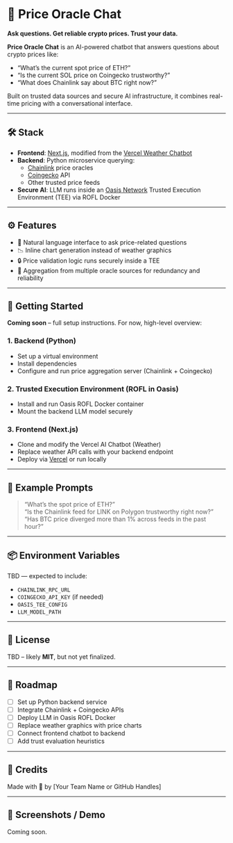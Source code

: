 # 🧠 Price Oracle Chat

**Ask questions. Get reliable crypto prices. Trust your data.**

**Price Oracle Chat** is an AI-powered chatbot that answers questions about crypto prices like:
- “What’s the current spot price of ETH?”
- “Is the current SOL price on Coingecko trustworthy?”
- “What does Chainlink say about BTC right now?”

Built on trusted data sources and secure AI infrastructure, it combines real-time pricing with a conversational interface.

---

## 🛠️ Stack

- **Frontend**: [Next.js](https://nextjs.org/), modified from the [Vercel Weather Chatbot](https://github.com/vercel/ai-chatbot-weather)
- **Backend**: Python microservice querying:
  - [Chainlink](https://chain.link/) price oracles
  - [Coingecko](https://www.coingecko.com/en/api) API
  - Other trusted price feeds
- **Secure AI**: LLM runs inside an [Oasis Network](https://oasisprotocol.org/) Trusted Execution Environment (TEE) via ROFL Docker

---

## ⚙️ Features

- 💬 Natural language interface to ask price-related questions
- 📉 Inline chart generation instead of weather graphics
- 🔒 Price validation logic runs securely inside a TEE
- 🔗 Aggregation from multiple oracle sources for redundancy and reliability

---

## 🚀 Getting Started

**Coming soon** – full setup instructions. For now, high-level overview:

### 1. Backend (Python)
- Set up a virtual environment
- Install dependencies
- Configure and run price aggregation server (Chainlink + Coingecko)

### 2. Trusted Execution Environment (ROFL in Oasis)
- Install and run Oasis ROFL Docker container
- Mount the backend LLM model securely

### 3. Frontend (Next.js)
- Clone and modify the Vercel AI Chatbot (Weather)
- Replace weather API calls with your backend endpoint
- Deploy via [Vercel](https://vercel.com) or run locally

---

## 🧪 Example Prompts

> “What’s the spot price of ETH?”  
> “Is the Chainlink feed for LINK on Polygon trustworthy right now?”  
> “Has BTC price diverged more than 1% across feeds in the past hour?”

---

## 📦 Environment Variables

TBD — expected to include:
- `CHAINLINK_RPC_URL`
- `COINGECKO_API_KEY` (if needed)
- `OASIS_TEE_CONFIG`
- `LLM_MODEL_PATH`

---

## 📄 License

TBD – likely **MIT**, but not yet finalized.

---

## 🧭 Roadmap

- [ ] Set up Python backend service
- [ ] Integrate Chainlink + Coingecko APIs
- [ ] Deploy LLM in Oasis ROFL Docker
- [ ] Replace weather graphics with price charts
- [ ] Connect frontend chatbot to backend
- [ ] Add trust evaluation heuristics

---

## 👥 Credits

Made with 🧠 by [Your Team Name or GitHub Handles]

---

## 📸 Screenshots / Demo

Coming soon.
